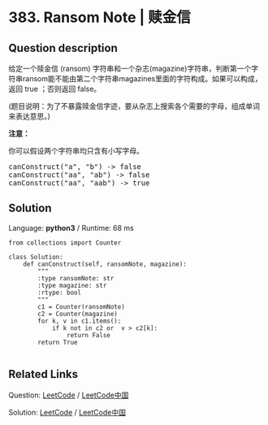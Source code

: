# 383. Ransom Note | 赎金信

## Question description

<!--If you want to use the English description, use <p>
Given an arbitrary ransom note string and another string containing letters from all the magazines, write a function that will return true if the ransom 
note can be constructed from the magazines ; otherwise, it will return false. 
</p>
<p>
Each letter in the magazine string can only be used once in your ransom note.
</p>

<p><b>Note:</b><br />
You may assume that both strings contain only lowercase letters.
</p>

<pre>
canConstruct("a", "b") -> false
canConstruct("aa", "ab") -> false
canConstruct("aa", "aab") -> true
</pre>
 instead-->
<p>给定一个赎金信 (ransom) 字符串和一个杂志(magazine)字符串，判断第一个字符串ransom能不能由第二个字符串magazines里面的字符构成。如果可以构成，返回 true ；否则返回 false。</p>

<p>(题目说明：为了不暴露赎金信字迹，要从杂志上搜索各个需要的字母，组成单词来表达意思。)</p>

<p><strong>注意：</strong></p>

<p>你可以假设两个字符串均只含有小写字母。</p>

<pre>
canConstruct(&quot;a&quot;, &quot;b&quot;) -&gt; false
canConstruct(&quot;aa&quot;, &quot;ab&quot;) -&gt; false
canConstruct(&quot;aa&quot;, &quot;aab&quot;) -&gt; true
</pre>




## Solution

Language: **python3**  /  Runtime: 68 ms

```python3
from collections import Counter

class Solution:
    def canConstruct(self, ransomNote, magazine):
        """
        :type ransomNote: str
        :type magazine: str
        :rtype: bool
        """
        c1 = Counter(ransomNote)
        c2 = Counter(magazine)
        for k, v in c1.items():
            if k not in c2 or  v > c2[k]:
                return False
        return True
            
```



## Related Links

Question: [LeetCode](https://leetcode.com/problems/ransom-note/description/)  /  [LeetCode中国](https://leetcode-cn.com/problems/ransom-note/description/)

Solution: [LeetCode](https://leetcode.com/articles/ransom-note/)  /  [LeetCode中国](https://leetcode-cn.com/articles/ransom-note/)